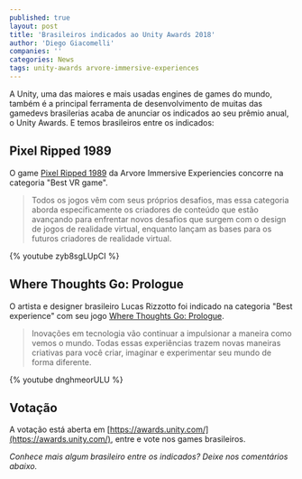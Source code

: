 ```yaml
---
published: true
layout: post
title: 'Brasileiros indicados ao Unity Awards 2018'
author: 'Diego Giacomelli'
companies: ''
categories: News
tags: unity-awards arvore-immersive-experiences
---
```


A Unity, uma das maiores e mais usadas engines de games do mundo, também  é a principal ferramenta de desenvolvimento de muitas das gamedevs brasilerias acaba de anunciar os indicados ao seu prêmio anual, o Unity Awards. E temos brasileiros entre os indicados: 

## Pixel Ripped 1989
O game [Pixel Ripped 1989](http://www.pixelripped.com/) da Arvore Immersive Experiencies concorre na categoria "Best VR game".

> Todos os jogos vêm com seus próprios desafios, mas essa categoria aborda especificamente os criadores de conteúdo que estão avançando para enfrentar novos desafios que surgem com o design de jogos de realidade virtual, enquanto lançam as bases para os futuros criadores de realidade virtual.

{% youtube zyb8sgLUpCI %}
          

## Where Thoughts Go: Prologue
O artista e designer brasileiro Lucas Rizzotto foi indicado na categoria "Best experience" com seu jogo [Where Thoughts Go: Prologue](https://store.steampowered.com/app/846080/Where_Thoughts_Go_Prologue/).

> Inovações em tecnologia vão continuar a impulsionar a maneira como vemos o mundo. Todas essas experiências trazem novas maneiras criativas para você criar, imaginar e experimentar seu mundo de forma diferente.

{% youtube dnghmeorULU %}

## Votação
A votação está aberta em [https://awards.unity.com/](https://awards.unity.com/), entre e vote nos games brasileiros.

_Conhece mais algum brasileiro entre os indicados? Deixe nos comentários abaixo._